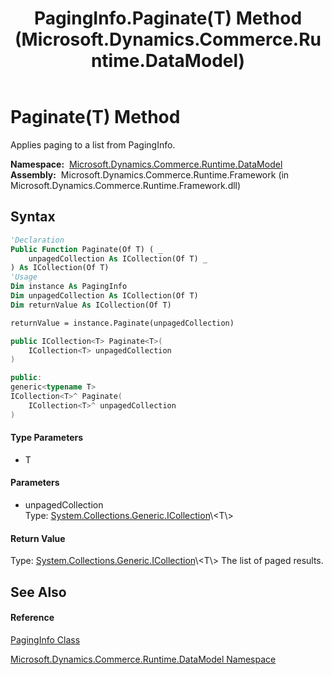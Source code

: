 ﻿---
title: PagingInfo.Paginate(T) Method  (Microsoft.Dynamics.Commerce.Runtime.DataModel)
TOCTitle: Paginate(T) Method
ms:assetid: M:Microsoft.Dynamics.Commerce.Runtime.DataModel.PagingInfo.Paginate``1(System.Collections.Generic.ICollection{``0})
ms:mtpsurl: https://technet.microsoft.com/en-us/library/Dn989793(v=AX.60)
ms:contentKeyID: 65320250
ms.date: 05/18/2015
mtps_version: v=AX.60
f1_keywords:
- Microsoft.Dynamics.Commerce.Runtime.DataModel.PagingInfo.Paginate``1
dev_langs:
- CSharp
- C++
- VB
---

# Paginate(T) Method

Applies paging to a list from PagingInfo.

**Namespace:**  [Microsoft.Dynamics.Commerce.Runtime.DataModel](microsoft-dynamics-commerce-runtime-datamodel-namespace.md)  
**Assembly:**  Microsoft.Dynamics.Commerce.Runtime.Framework (in Microsoft.Dynamics.Commerce.Runtime.Framework.dll)

## Syntax

``` vb
'Declaration
Public Function Paginate(Of T) ( _
    unpagedCollection As ICollection(Of T) _
) As ICollection(Of T)
'Usage
Dim instance As PagingInfo
Dim unpagedCollection As ICollection(Of T)
Dim returnValue As ICollection(Of T)

returnValue = instance.Paginate(unpagedCollection)
```

``` csharp
public ICollection<T> Paginate<T>(
    ICollection<T> unpagedCollection
)
```

``` c++
public:
generic<typename T>
ICollection<T>^ Paginate(
    ICollection<T>^ unpagedCollection
)
```

#### Type Parameters

  - T

#### Parameters

  - unpagedCollection  
    Type: [System.Collections.Generic.ICollection](https://technet.microsoft.com/en-us/library/92t2ye13\(v=ax.60\))\<T\>  

#### Return Value

Type: [System.Collections.Generic.ICollection](https://technet.microsoft.com/en-us/library/92t2ye13\(v=ax.60\))\<T\>  
The list of paged results.  

## See Also

#### Reference

[PagingInfo Class](paginginfo-class-microsoft-dynamics-commerce-runtime-datamodel.md)

[Microsoft.Dynamics.Commerce.Runtime.DataModel Namespace](microsoft-dynamics-commerce-runtime-datamodel-namespace.md)

